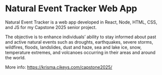 # Natural Event Tracker Web App

Natural Event Tracker is a web app developed in React, Node, HTML, CSS, and JS for my Capstone 2025 senior project. 

The objective is to enhance individuals’ ability to stay informed about past and active natural events such as droughts, earthquakes, severe storms, wildfires, floods, landslides, dust and haze, sea and lake ice, snow, temperature extremes, and volcanoes occurring in their areas and around the world.

More info: https://krisma.cikeys.com/capstone2025/ 
